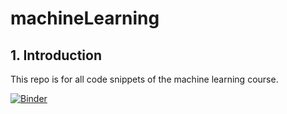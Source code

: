 # machineLearning

## 1. Introduction
This repo is for all code snippets of the machine learning course.


[![Binder](https://mybinder.org/badge_logo.svg)](https://mybinder.org/v2/gh/skossel/machineLearning/main?filepath=02_regression/7_support_vector_regression/support_vector_regression.ipynb)
